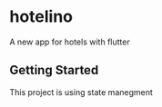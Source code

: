# hotelino

A new app for hotels with flutter

## Getting Started

This project is using state manegment



